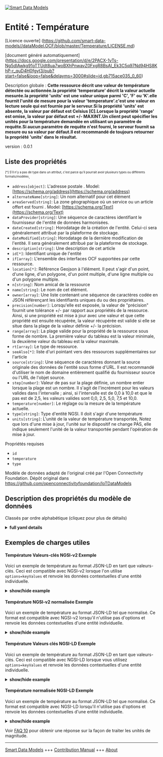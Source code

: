 <!-- 10-Header -->  
[![Smart Data Models](https://smartdatamodels.org/wp-content/uploads/2022/01/SmartDataModels_logo.png "Logo")](https://smartdatamodels.org)  
Entité : Température  
====================<!-- /10-Header -->  
<!-- 15-License -->  
[Licence ouverte] (https://github.com/smart-data-models//dataModel.OCF/blob/master/Temperature/LICENSE.md)  
[document généré automatiquement] (https://docs.google.com/presentation/d/e/2PACX-1vTs-Ng5dIAwkg91oTTUdt8ua7woBXhPnwavZ0FxgR8BsAI_Ek3C5q97Nd94HS8KhP-r_quD4H0fgyt3/pub?start=false&loop=false&delayms=3000#slide=id.gb715ace035_0_60)  
<!-- /15-License -->  
<!-- 20-Description -->  
Description globale : **Cette ressource décrit une valeur de température détectée ou actionnée.la propriété 'temperature' décrit la valeur actuelle mesurée.la propriété 'units' est une valeur unique parmi 'C', 'F' ou 'K'.elle fournit l'unité de mesure pour la valeur 'temperature'.c'est une valeur en lecture seule qui est fournie par le serveur.Si la propriété 'units' est absente, la valeur par défaut est Celsius [C].Lorsque la propriété 'range' est omise, la valeur par défaut est +/- MAXINT.Un client peut spécifier les unités pour la température demandée en utilisant un paramètre de requête.Si aucun paramètre de requête n'est fourni, le serveur fournit sa mesure ou sa valeur par défaut.Il est recommandé de toujours retourner la propriété 'units' dans le résultat.**  
version : 0.0.1  
<!-- /20-Description -->  
<!-- 30-PropertiesList -->  

## Liste des propriétés  

<sup><sub>[*] S'il n'y a pas de type dans un attribut, c'est parce qu'il pourrait avoir plusieurs types ou différents formats/modèles</sub></sup>.  
- `address[object]`: L'adresse postale  . Model: [https://schema.org/address](https://schema.org/address)- `alternateName[string]`: Un nom alternatif pour cet élément  - `areaServed[string]`: La zone géographique où un service ou un article offert est fourni  . Model: [https://schema.org/Text](https://schema.org/Text)- `dataProvider[string]`: Une séquence de caractères identifiant le fournisseur de l'entité de données harmonisées.  - `dateCreated[string]`: Horodatage de la création de l'entité. Celui-ci sera généralement attribué par la plateforme de stockage.  - `dateModified[string]`: Horodatage de la dernière modification de l'entité. Il sera généralement attribué par la plateforme de stockage.  - `description[string]`: Une description de cet article  - `id[*]`: Identifiant unique de l'entité  - `if[array]`: L'ensemble des interfaces OCF supportées par cette ressource.  - `location[*]`: Référence Geojson à l'élément. Il peut s'agir d'un point, d'une ligne, d'un polygone, d'un point multiple, d'une ligne multiple ou d'un polygone multiple.  - `n[string]`: Nom amical de la ressource  - `name[string]`: Le nom de cet élément.  - `owner[array]`: Une liste contenant une séquence de caractères codée en JSON référençant les identifiants uniques du ou des propriétaires.  - `precision[number]`: Lorsqu'elle est exposée, la valeur de "précision" fournit une tolérance +/- par rapport aux propriétés de la ressource. Ainsi, si une propriété est mise à jour avec une valeur et que cette propriété est ensuite récupérée, la valeur récupérée est valide si elle se situe dans la plage de la valeur définie +/- la précision.  - `range[array]`: La plage valide pour la propriété de la ressource sous forme de nombre. La première valeur du tableau est la valeur minimale, la deuxième valeur du tableau est la valeur maximale.  - `rt[array]`: Le type de ressource.  - `seeAlso[*]`: liste d'uri pointant vers des ressources supplémentaires sur l'article  - `source[string]`: Une séquence de caractères donnant la source originale des données de l'entité sous forme d'URL. Il est recommandé d'utiliser le nom de domaine entièrement qualifié du fournisseur source ou l'URL de l'objet source.  - `step[number]`: Valeur de pas sur la plage définie, un nombre entier lorsque la plage est un nombre.  Il s'agit de l'incrément pour les valeurs valides dans l'intervalle ; ainsi, si l'intervalle est de 0,0 à 10,0 et que le pas est de 2,5, les valeurs valides sont 0,0, 2,5, 5,0, 7,5 et 10,0.  - `temperature[number]`: Le réglage ou la mesure de la température actuelle.  - `type[string]`: Type d'entité NGSI. Il doit s'agir d'une température  - `units[string]`: L'unité de la valeur de température transportée, Notez que lors d'une mise à jour, l'unité sur le dispositif ne change PAS, elle indique seulement l'unité de la valeur transportée pendant l'opération de mise à jour.  <!-- /30-PropertiesList -->  
<!-- 35-RequiredProperties -->  
Propriétés requises  
- `id`  - `temperature`  - `type`  <!-- /35-RequiredProperties -->  
<!-- 40-RequiredProperties -->  
Modèle de données adapté de l'original créé par l'Open Connectivity Foundation. Dépôt original dans https://github.com/openconnectivityfoundation/IoTDataModels  
<!-- /40-RequiredProperties -->  
<!-- 50-DataModelHeader -->  
## Description des propriétés du modèle de données  
Classés par ordre alphabétique (cliquez pour plus de détails)  
<!-- /50-DataModelHeader -->  
<!-- 60-ModelYaml -->  
<details><summary><strong>full yaml details</strong></summary>    
```yaml  
Temperature:    
  description: 'This Resource describes a sensed or actuated Temperature value.The Property ''temperature'' describes the current value measured.The Property ''units'' is a single value that is one of ''C'', ''F'' or ''K''.It provides the unit of measurement for the ''temperature'' value.It is a read-only value that is provided by the server.If the ''units'' Property is missing the default is Celsius [C].When the Property ''range'' is omitted the default is +/- MAXINT.A client can specify the units for the requested temperature by use of a query parameter.If no query parameter is provided the server provides its default measure or set value.It is recommended to return always the units Property in the result.'    
  properties:    
    address:    
      description: 'The mailing address'    
      properties:    
        addressCountry:    
          description: 'Property. The country. For example, Spain. Model:''https://schema.org/addressCountry'''    
          type: string    
        addressLocality:    
          description: 'Property. The locality in which the street address is, and which is in the region. Model:''https://schema.org/addressLocality'''    
          type: string    
        addressRegion:    
          description: 'Property. The region in which the locality is, and which is in the country. Model:''https://schema.org/addressRegion'''    
          type: string    
        postOfficeBoxNumber:    
          description: 'Property. The post office box number for PO box addresses. For example, 03578. Model:''https://schema.org/postOfficeBoxNumber'''    
          type: string    
        postalCode:    
          description: 'Property. The postal code. For example, 24004. Model:''https://schema.org/https://schema.org/postalCode'''    
          type: string    
        streetAddress:    
          description: 'Property. The street address. Model:''https://schema.org/streetAddress'''    
          type: string    
      type: object    
      x-ngsi:    
        model: https://schema.org/address    
        type: Property    
    alternateName:    
      description: 'An alternative name for this item'    
      type: string    
      x-ngsi:    
        type: Property    
    areaServed:    
      description: 'The geographic area where a service or offered item is provided'    
      type: string    
      x-ngsi:    
        model: https://schema.org/Text    
        type: Property    
    dataProvider:    
      description: 'A sequence of characters identifying the provider of the harmonised data entity.'    
      type: string    
      x-ngsi:    
        type: Property    
    dateCreated:    
      description: 'Entity creation timestamp. This will usually be allocated by the storage platform.'    
      format: date-time    
      type: string    
      x-ngsi:    
        type: Property    
    dateModified:    
      description: 'Timestamp of the last modification of the entity. This will usually be allocated by the storage platform.'    
      format: date-time    
      type: string    
      x-ngsi:    
        type: Property    
    description:    
      description: 'A description of this item'    
      type: string    
      x-ngsi:    
        type: Property    
    id:    
      anyOf: &temperature_-_properties_-_owner_-_items_-_anyof    
        - description: 'Property. Identifier format of any NGSI entity'    
          maxLength: 256    
          minLength: 1    
          pattern: ^[\w\-\.\{\}\$\+\*\[\]`|~^@!,:\\]+$    
          type: string    
        - description: 'Property. Identifier format of any NGSI entity'    
          format: uri    
          type: string    
      description: 'Unique identifier of the entity'    
      x-ngsi:    
        type: Property    
    if:    
      description: 'The OCF Interface set supported by this Resource.'    
      items:    
        enum:    
          - oic.if.baseline    
          - oic.if.s    
          - oic.if.a    
        maxLength: 64    
        type: string    
      minItems: 2    
      readOnly: true    
      type: array    
      uniqueItems: true    
      x-ngsi:    
        type: Property    
    location:    
      description: 'Geojson reference to the item. It can be Point, LineString, Polygon, MultiPoint, MultiLineString or MultiPolygon'    
      oneOf:    
        - description: 'GeoProperty. Geojson reference to the item. Point'    
          properties:    
            bbox:    
              items:    
                type: number    
              minItems: 4    
              type: array    
            coordinates:    
              items:    
                type: number    
              minItems: 2    
              type: array    
            type:    
              enum:    
                - Point    
              type: string    
          required:    
            - type    
            - coordinates    
          title: 'GeoJSON Point'    
          type: object    
        - description: 'GeoProperty. Geojson reference to the item. LineString'    
          properties:    
            bbox:    
              items:    
                type: number    
              minItems: 4    
              type: array    
            coordinates:    
              items:    
                items:    
                  type: number    
                minItems: 2    
                type: array    
              minItems: 2    
              type: array    
            type:    
              enum:    
                - LineString    
              type: string    
          required:    
            - type    
            - coordinates    
          title: 'GeoJSON LineString'    
          type: object    
        - description: 'GeoProperty. Geojson reference to the item. Polygon'    
          properties:    
            bbox:    
              items:    
                type: number    
              minItems: 4    
              type: array    
            coordinates:    
              items:    
                items:    
                  items:    
                    type: number    
                  minItems: 2    
                  type: array    
                minItems: 4    
                type: array    
              type: array    
            type:    
              enum:    
                - Polygon    
              type: string    
          required:    
            - type    
            - coordinates    
          title: 'GeoJSON Polygon'    
          type: object    
        - description: 'GeoProperty. Geojson reference to the item. MultiPoint'    
          properties:    
            bbox:    
              items:    
                type: number    
              minItems: 4    
              type: array    
            coordinates:    
              items:    
                items:    
                  type: number    
                minItems: 2    
                type: array    
              type: array    
            type:    
              enum:    
                - MultiPoint    
              type: string    
          required:    
            - type    
            - coordinates    
          title: 'GeoJSON MultiPoint'    
          type: object    
        - description: 'GeoProperty. Geojson reference to the item. MultiLineString'    
          properties:    
            bbox:    
              items:    
                type: number    
              minItems: 4    
              type: array    
            coordinates:    
              items:    
                items:    
                  items:    
                    type: number    
                  minItems: 2    
                  type: array    
                minItems: 2    
                type: array    
              type: array    
            type:    
              enum:    
                - MultiLineString    
              type: string    
          required:    
            - type    
            - coordinates    
          title: 'GeoJSON MultiLineString'    
          type: object    
        - description: 'GeoProperty. Geojson reference to the item. MultiLineString'    
          properties:    
            bbox:    
              items:    
                type: number    
              minItems: 4    
              type: array    
            coordinates:    
              items:    
                items:    
                  items:    
                    items:    
                      type: number    
                    minItems: 2    
                    type: array    
                  minItems: 4    
                  type: array    
                type: array    
              type: array    
            type:    
              enum:    
                - MultiPolygon    
              type: string    
          required:    
            - type    
            - coordinates    
          title: 'GeoJSON MultiPolygon'    
          type: object    
      x-ngsi:    
        type: GeoProperty    
    n:    
      description: 'Friendly name of the Resource'    
      maxLength: 64    
      readOnly: true    
      type: string    
      x-ngsi:    
        type: Property    
    name:    
      description: 'The name of this item.'    
      type: string    
      x-ngsi:    
        type: Property    
    owner:    
      description: 'A List containing a JSON encoded sequence of characters referencing the unique Ids of the owner(s)'    
      items:    
        anyOf: *temperature_-_properties_-_owner_-_items_-_anyof    
        description: 'Property. Unique identifier of the entity'    
      type: array    
      x-ngsi:    
        type: Property    
    precision:    
      description: 'When exposed the value in ''precision'' provides a +/- tolerance against the Properties in the Resource. Thus if a Property is UPDATED to a value and that Property then RETRIEVED, the RETRIEVED value is valid if in the range of the set value +/- precision'    
      readOnly: true    
      type: number    
      x-ngsi:    
        type: Property    
    range:    
      description: 'The valid range for the Property in the Resource as a number. The first value in the array is the minimum value, the second value in the array is the maximum value.'    
      items:    
        type: number    
      maxItems: 2    
      minItems: 2    
      readOnly: true    
      type: array    
      x-ngsi:    
        type: Property    
    rt:    
      description: 'The Resource Type.'    
      items:    
        enum:    
          - oic.r.temperature    
        maxLength: 64    
        type: string    
      minItems: 1    
      readOnly: true    
      type: array    
      uniqueItems: true    
      x-ngsi:    
        type: Property    
    seeAlso:    
      description: 'list of uri pointing to additional resources about the item'    
      oneOf:    
        - items:    
            format: uri    
            type: string    
          minItems: 1    
          type: array    
        - format: uri    
          type: string    
      x-ngsi:    
        type: Property    
    source:    
      description: 'A sequence of characters giving the original source of the entity data as a URL. Recommended to be the fully qualified domain name of the source provider, or the URL to the source object.'    
      type: string    
      x-ngsi:    
        type: Property    
    step:    
      description: 'Step value across the defined range an integer when the range is a number.  This is the increment for valid values across the range; so if range is 0.0..10.0 and step is 2.5 then valid values are 0.0,2.5,5.0,7.5,10.0.'    
      readOnly: true    
      type: number    
      x-ngsi:    
        type: Property    
    temperature:    
      description: 'The current temperature setting or measurement.'    
      type: number    
      x-ngsi:    
        type: Property    
    type:    
      description: 'NGSI entity type. It has to be Temperature'    
      enum:    
        - Temperature    
      type: string    
      x-ngsi:    
        type: Property    
    units:    
      description: 'The unit for the conveyed temperature value, Note that when doing an UPDATE, the unit on the device does NOT change, it only indicates the unit of the conveyed value during the UPDATE operation.'    
      enum:    
        - C    
        - F    
        - K    
      type: string    
      x-ngsi:    
        type: Property    
  required:    
    - temperature    
    - id    
    - type    
  type: object    
  x-derived-from: https://raw.githubusercontent.com/openconnectivityfoundation/IoTDataModels/master/TemperatureResURI.swagger.json    
  x-disclaimer: 'Redistribution and use in source and binary forms, with or without modification, are permitted  provided that the license conditions are met. Copyleft (c) 2021 Contributors to Smart Data Models Program'    
  x-license-url: https://github.com/smart-data-models/dataModel.OCF/blob/master/Temperature/LICENSE.md    
  x-model-schema: https://smart-data-models.github.io/dataModel.OCF/Temperature/schema.json    
  x-model-tags: OCF    
  x-version: 0.0.1    
```  
</details>    
<!-- /60-ModelYaml -->  
<!-- 70-MiddleNotes -->  
<!-- /70-MiddleNotes -->  
<!-- 80-Examples -->  
## Exemples de charges utiles  
#### Température Valeurs-clés NGSI-v2 Exemple  
Voici un exemple de température au format JSON-LD en tant que valeurs-clés. Ceci est compatible avec NGSI-v2 lorsque l'on utilise `options=keyValues` et renvoie les données contextuelles d'une entité individuelle.  
<details><summary><strong>show/hide example</strong></summary>    
```json  
{  
  "id": "urn:ngsi-ld:Temperature:id:TDIW:54028449",  
  "dateCreated": "2002-11-15T00:39:26Z",  
  "dateModified": "1984-04-05T09:28:18Z",  
  "source": "Report reveal along thank conference anything. Strong commercial oil great little eat film. Son source question all bed continue.",  
  "name": "Hope clearly appear my project former goal ago. Put edge assume close believe focus.",  
  "alternateName": "Employee machine rate among goal drive. Management fish author until second.",  
  "description": "Mission full life thank feeling approach. Newspaper our color bring final. Enter fall wear age ago.",  
  "dataProvider": "Improve reflect ago bad result.",  
  "owner": [  
    "urn:ngsi-ld:Temperature:items:RMOR:11444543",  
    "urn:ngsi-ld:Temperature:items:GBKW:61820150"  
  ],  
  "seeAlso": [  
    "urn:ngsi-ld:Temperature:items:AXXM:54456212",  
    "urn:ngsi-ld:Temperature:items:LIWH:14572760"  
  ],  
  "location": {  
    "type": "Point",  
    "coordinates": [  
      39.6865755,  
      168.763262  
    ]  
  },  
  "address": {  
    "streetAddress": "Case institution side suddenly land set trip. Other police own activity field they. With new individual. Notice he loss recognize start exactly difference picture.",  
    "addressLocality": "President president new.",  
    "addressRegion": "Little newspaper to some Congress. School organization account heavy now strong organization. Bit it great its very.",  
    "addressCountry": "Control outside save similar. Citizen only PM able product main.",  
    "postalCode": "Road Mr or success science. Civil fact compare floor loss.",  
    "postOfficeBoxNumber": "Add in spring often American. When coach relationship sell production. Great relationship participant piece ground."  
  },  
  "areaServed": "Policy yet line half. Meet machine still never. Father both phone teacher throw particularly admit seek.",  
  "rt": [  
    "oic.r.temperature",  
    "oic.r.temperature"  
  ],  
  "temperature": {  
    "type": "Property",  
    "value": 246.8  
  },  
  "units": "F",  
  "n": "Action thought sing fall play require owner. Business itself artist how chair interest.",  
  "range": [  
    515.3,  
    539.9  
  ],  
  "step": {  
    "type": "Property",  
    "value": 292.0  
  },  
  "precision": {  
    "type": "Property",  
    "value": 843.0  
  },  
  "if": [  
    "oic.if.a",  
    "oic.if.baseline"  
  ],  
  "type": "Temperature"  
}  
```  
</details>  
#### Température NGSI-v2 normalisée Exemple  
Voici un exemple de température au format JSON-LD tel que normalisé. Ce format est compatible avec NGSI-v2 lorsqu'il n'utilise pas d'options et renvoie les données contextuelles d'une entité individuelle.  
<details><summary><strong>show/hide example</strong></summary>    
```json  
{  
  "id": {  
    "type": "string",  
    "value": "urn:ngsi-ld:Temperature:id:TDIW:54028449"  
  },  
  "dateCreated": {  
    "format": "date-time",  
    "type": "string",  
    "value": "2002-11-15T00:39:26Z"  
  },  
  "dateModified": {  
    "format": "date-time",  
    "type": "string",  
    "value": "1984-04-05T09:28:18Z"  
  },  
  "source": {  
    "type": "string",  
    "value": "Report reveal along thank conference anything. Strong commercial oil great little eat film. Son source question all bed continue."  
  },  
  "name": {  
    "type": "string",  
    "value": "Hope clearly appear my project former goal ago. Put edge assume close believe focus."  
  },  
  "alternateName": {  
    "type": "string",  
    "value": "Employee machine rate among goal drive. Management fish author until second."  
  },  
  "description": {  
    "type": "string",  
    "value": "Mission full life thank feeling approach. Newspaper our color bring final. Enter fall wear age ago."  
  },  
  "dataProvider": {  
    "type": "string",  
    "value": "Improve reflect ago bad result."  
  },  
  "owner": {  
    "type": "array",  
    "value": [  
      "urn:ngsi-ld:Temperature:items:RMOR:11444543",  
      "urn:ngsi-ld:Temperature:items:GBKW:61820150"  
    ]  
  },  
  "seeAlso": {  
    "type": "array",  
    "value": [  
      "urn:ngsi-ld:Temperature:items:AXXM:54456212",  
      "urn:ngsi-ld:Temperature:items:LIWH:14572760"  
    ]  
  },  
  "location": {  
    "type": "object",  
    "value": {  
      "type": "Point",  
      "coordinates": [  
        39.6865755,  
        168.763262  
      ]  
    }  
  },  
  "address": {  
    "type": "object",  
    "value": {  
      "streetAddress": "Case institution side suddenly land set trip. Other police own activity field they. With new individual. Notice he loss recognize start exactly difference picture.",  
      "addressLocality": "President president new.",  
      "addressRegion": "Little newspaper to some Congress. School organization account heavy now strong organization. Bit it great its very.",  
      "addressCountry": "Control outside save similar. Citizen only PM able product main.",  
      "postalCode": "Road Mr or success science. Civil fact compare floor loss.",  
      "postOfficeBoxNumber": "Add in spring often American. When coach relationship sell production. Great relationship participant piece ground."  
    }  
  },  
  "areaServed": {  
    "type": "string",  
    "value": "Policy yet line half. Meet machine still never. Father both phone teacher throw particularly admit seek."  
  },  
  "rt": {  
    "type": "array",  
    "value": [  
      "oic.r.temperature",  
      "oic.r.temperature"  
    ]  
  },  
  "temperature": {  
    "type": "object",  
    "value": {  
      "type": "Property",  
      "value": 246.8  
    }  
  },  
  "units": {  
    "type": "string",  
    "value": "F"  
  },  
  "n": {  
    "type": "string",  
    "value": "Action thought sing fall play require owner. Business itself artist how chair interest."  
  },  
  "range": {  
    "type": "array",  
    "value": [  
      515.3,  
      539.9  
    ]  
  },  
  "step": {  
    "type": "object",  
    "value": {  
      "type": "Property",  
      "value": 292.0  
    }  
  },  
  "precision": {  
    "type": "object",  
    "value": {  
      "type": "Property",  
      "value": 843.0  
    }  
  },  
  "if": {  
    "type": "array",  
    "value": [  
      "oic.if.a",  
      "oic.if.baseline"  
    ]  
  },  
  "type": {  
    "type": "string",  
    "value": "Temperature"  
  }  
}  
```  
</details>  
#### Température Valeurs clés NGSI-LD Exemple  
Voici un exemple de température au format JSON-LD en tant que valeurs-clés. Ceci est compatible avec NGSI-LD lorsque vous utilisez `options=keyValues` et renvoie les données contextuelles d'une entité individuelle.  
<details><summary><strong>show/hide example</strong></summary>    
```json  
{  
    "id": "urn:ngsi-ld:Temperature:id:TDIW:54028449",  
    "dateCreated": "2002-11-15T00:39:26Z",  
    "dateModified": "1984-04-05T09:28:18Z",  
    "source": "Report reveal along thank conference anything. Strong commercial oil great little eat film. Son source question all bed continue.",  
    "name": "Hope clearly appear my project former goal ago. Put edge assume close believe focus.",  
    "alternateName": "Employee machine rate among goal drive. Management fish author until second.",  
    "description": "Mission full life thank feeling approach. Newspaper our color bring final. Enter fall wear age ago.",  
    "dataProvider": "Improve reflect ago bad result.",  
    "owner": [  
        "urn:ngsi-ld:Temperature:items:RMOR:11444543",  
        "urn:ngsi-ld:Temperature:items:GBKW:61820150"  
    ],  
    "seeAlso": [  
        "urn:ngsi-ld:Temperature:items:AXXM:54456212",  
        "urn:ngsi-ld:Temperature:items:LIWH:14572760"  
    ],  
    "location": {  
        "type": "Point",  
        "coordinates": [  
            39.6865755,  
            168.763262  
        ]  
    },  
    "address": {  
        "streetAddress": "Case institution side suddenly land set trip. Other police own activity field they. With new individual. Notice he loss recognize start exactly difference picture.",  
        "addressLocality": "President president new.",  
        "addressRegion": "Little newspaper to some Congress. School organization account heavy now strong organization. Bit it great its very.",  
        "addressCountry": "Control outside save similar. Citizen only PM able product main.",  
        "postalCode": "Road Mr or success science. Civil fact compare floor loss.",  
        "postOfficeBoxNumber": "Add in spring often American. When coach relationship sell production. Great relationship participant piece ground."  
    },  
    "areaServed": "Policy yet line half. Meet machine still never. Father both phone teacher throw particularly admit seek.",  
    "rt": [  
        "oic.r.temperature",  
        "oic.r.temperature"  
    ],  
    "temperature": {  
        "type": "Property",  
        "value": 246.8  
    },  
    "units": "F",  
    "n": "Action thought sing fall play require owner. Business itself artist how chair interest.",  
    "range": [  
        515.3,  
        539.9  
    ],  
    "step": {  
        "type": "Property",  
        "value": 292.0  
    },  
    "precision": {  
        "type": "Property",  
        "value": 843.0  
    },  
    "if": [  
        "oic.if.a",  
        "oic.if.baseline"  
    ],  
    "type": "Temperature",  
    "@context": [  
        "https://smartdatamodels.org/context.jsonld",  
        "https://raw.githubusercontent.com/smart-data-models/dataModel.OCF/master/context.jsonld"  
    ]  
}  
```  
</details>  
#### Température normalisée NGSI-LD Exemple  
Voici un exemple de température au format JSON-LD tel que normalisé. Ce format est compatible avec NGSI-LD lorsqu'il n'utilise pas d'options et renvoie les données contextuelles d'une entité individuelle.  
<details><summary><strong>show/hide example</strong></summary>    
```json  
{  
    "id": "urn:ngsi-ld:Temperature:id:YJWE:44231919",  
    "dateCreated": {  
        "type": "Property",  
        "value": {  
            "@type": "DateTime",  
            "@value": "1974-10-02T12:25:25Z"  
        }  
    },  
    "dateModified": {  
        "type": "Property",  
        "value": {  
            "@type": "DateTime",  
            "@value": "1982-01-05T09:10:50Z"  
        }  
    },  
    "source": {  
        "type": "Property",  
        "value": "Well culture past key little information. Wrong economic never child."  
    },  
    "name": {  
        "type": "Property",  
        "value": "Hospital across offer surface when difference tend. Hour modern break need organization. Mission management available."  
    },  
    "alternateName": {  
        "type": "Property",  
        "value": "Seem stock list thousand officer remain opportunity. Between believe both never world mean."  
    },  
    "description": {  
        "type": "Property",  
        "value": "Your good drug security either indeed happen than. City another spend history sister indeed. Lay remember sell resource necessary recognize."  
    },  
    "dataProvider": {  
        "type": "Property",  
        "value": "Them yourself just. City available performance policy crime term show."  
    },  
    "owner": {  
        "type": "Property",  
        "value": [  
            "urn:ngsi-ld:Temperature:items:EASB:74128989",  
            "urn:ngsi-ld:Temperature:items:OBHQ:72441409"  
        ]  
    },  
    "seeAlso": {  
        "type": "Property",  
        "value": [  
            "urn:ngsi-ld:Temperature:items:LNIB:52742786"  
        ]  
    },  
    "location": {  
        "type": "Property",  
        "value": {  
            "type": "Point",  
            "coordinates": [  
                86.8298555,  
                179.323609  
            ]  
        }  
    },  
    "address": {  
        "type": "Property",  
        "value": {  
            "streetAddress": "Expect indeed activity military. Take country research above word home grow.",  
            "addressLocality": "Technology black remain find himself. Industry business response relationship there.",  
            "addressRegion": "North although among. Computer specific do avoid beyond fly house recognize. Certainly teacher pay main summer.",  
            "addressCountry": "Girl budget pick cup color. Dream a agency debate tough else explain. Age thousand important take interesting write.",  
            "postalCode": "Leg and safe speak reveal almost know. Soon player hand culture morning own here. Eat start field bill close might media. Development crime wear.",  
            "postOfficeBoxNumber": "Task interest nature choose purpose. Option charge bring other."  
        }  
    },  
    "areaServed": {  
        "type": "Property",  
        "value": "Difference herself huge able. Street author heavy born star when response. Smile picture staff human."  
    },  
    "rt": {  
        "type": "Property",  
        "value": [  
            "oic.r.temperature"  
        ]  
    },  
    "temperature": {  
        "type": "Property",  
        "value": 691.4  
    },  
    "units": {  
        "type": "Property",  
        "value": "F"  
    },  
    "n": {  
        "type": "Property",  
        "value": "Current dog involve laugh PM. Option use indeed first then."  
    },  
    "range": {  
        "type": "Property",  
        "value": [  
            717.5,  
            181.7  
        ]  
    },  
    "step": {  
        "type": "Property",  
        "value": 720.9  
    },  
    "precision": {  
        "type": "Property",  
        "value": 909.2  
    },  
    "if": {  
        "type": "Property",  
        "value": [  
            "oic.if.s",  
            "oic.if.a"  
        ]  
    },  
    "type": "Temperature",  
    "@context": [  
        "https://smartdatamodels.org/context.jsonld",  
        "https://raw.githubusercontent.com/smart-data-models/dataModel.OCF/master/context.jsonld"  
    ]  
}  
```  
</details><!-- /80-Examples -->  
<!-- 90-FooterNotes -->  
<!-- /90-FooterNotes -->  
<!-- 95-Units -->  
Voir [FAQ 10](https://smartdatamodels.org/index.php/faqs/) pour obtenir une réponse sur la façon de traiter les unités de magnitude.  
<!-- /95-Units -->  
<!-- 97-LastFooter -->  
---  
[Smart Data Models](https://smartdatamodels.org) +++ [Contribution Manual](https://bit.ly/contribution_manual) +++ [About](https://bit.ly/Introduction_SDM)<!-- /97-LastFooter -->  
